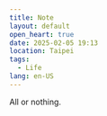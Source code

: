```yaml
---
title: Note
layout: default
open_heart: true
date: 2025-02-05 19:13
location: Taipei
tags: 
  - Life
lang: en-US
---
```


All or nothing.
